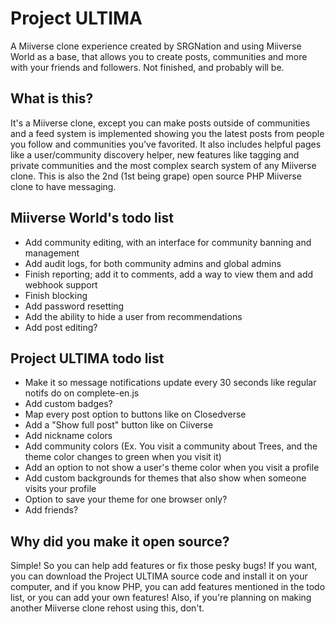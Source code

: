 # Project ULTIMA
A Miiverse clone experience created by SRGNation and using Miiverse World as a base, that allows you to create posts, communities and more with your friends and followers. Not finished, and probably will be.
## What is this?
It's a Miiverse clone, except you can make posts outside of communities and a feed system is implemented showing you the latest posts from people you follow and communities you've favorited. It also includes helpful pages like a user/community discovery helper, new features like tagging and private communities and the most complex search system of any Miiverse clone. This is also the 2nd (1st being grape) open source PHP Miiverse clone to have messaging.
## Miiverse World's todo list
* Add community editing, with an interface for community banning and management
* Add audit logs, for both community admins and global admins
* Finish reporting; add it to comments, add a way to view them and add webhook support
* Finish blocking
* Add password resetting
* Add the ability to hide a user from recommendations
* Add post editing?
## Project ULTIMA todo list
* Make it so message notifications update every 30 seconds like regular notifs do on complete-en.js
* Add custom badges?
* Map every post option to buttons like on Closedverse
* Add a "Show full post" button like on Ciiverse
* Add nickname colors
* Add community colors (Ex. You visit a community about Trees, and the theme color changes to green when you visit it)
* Add an option to not show a user's theme color when you visit a profile
* Add custom backgrounds for themes that also show when someone visits your profile
* Option to save your theme for one browser only?
* Add friends?
## Why did you make it open source?
Simple! So you can help add features or fix those pesky bugs! If you want, you can download the Project ULTIMA source code and install it on your computer, and if you know PHP, you can add features mentioned in the todo list, or you can add your own features! Also, if you're planning on making another Miiverse clone rehost using this, don't.

